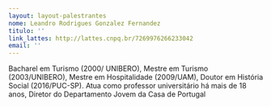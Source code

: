 ```yaml
---
layout: layout-palestrantes
nome: Leandro Rodrigues Gonzalez Fernandez
titulo: ''
link_lattes: http://lattes.cnpq.br/7269976266233042
email: ''
---
```


Bacharel em Turismo (2000/ UNIBERO), Mestre em Turismo (2003/UNIBERO), Mestre
  em Hospitalidade (2009/UAM), Doutor em História Social (2016/PUC-SP). Atua como
  professor universitário há mais de 18 anos, Diretor do Departamento Jovem da Casa
  de Portugal